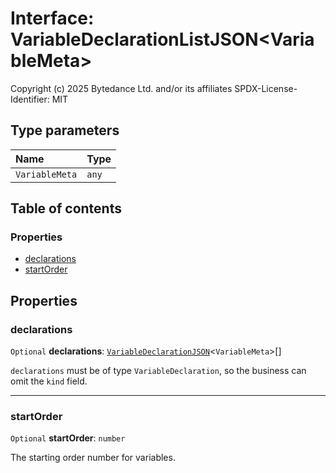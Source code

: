 # Interface: VariableDeclarationListJSON\<VariableMeta>

Copyright (c) 2025 Bytedance Ltd. and/or its affiliates
SPDX-License-Identifier: MIT

## Type parameters

| Name | Type |
| :------ | :------ |
| `VariableMeta` | `any` |

## Table of contents

### Properties

* [declarations](/auto-docs/fixed-layout-editor/interfaces/VariableDeclarationListJSON.md#declarations)
* [startOrder](/auto-docs/fixed-layout-editor/interfaces/VariableDeclarationListJSON.md#startorder)

## Properties

### declarations

`Optional` **declarations**: [`VariableDeclarationJSON`](/auto-docs/fixed-layout-editor/types/VariableDeclarationJSON.md)<`VariableMeta`>\[]

`declarations` must be of type `VariableDeclaration`, so the business can omit the `kind` field.

***

### startOrder

`Optional` **startOrder**: `number`

The starting order number for variables.

